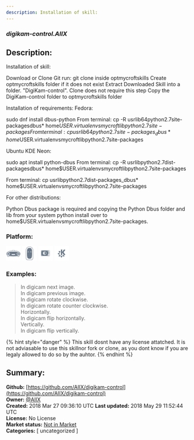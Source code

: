 ```yaml
---
description: Installation of skill:
---
```


### _digikam-control.AIIX_  
## Description:  
Installation of skill:

Download or Clone Git run: git clone  inside optmycroftskills
Create optmycroftskills folder if it does not exist
Extract Downloaded Skill into a folder. "DigiKam-control". Clone does not require this step
Copy the DigiKam-control folder to optmycroftskills folder

Installation of requirements:
Fedora:

sudo dnf install dbus-python
From terminal: cp -R usrlib64python2.7site-packagesdbus* home$USER.virtualenvsmycroftlibpython2.7site-packages
From terminal: cp usrlib64python2.7site-packages_dbus* home$USER.virtualenvsmycroftlibpython2.7site-packages

Ubuntu  KDE Neon:

sudo apt install python-dbus
From terminal: cp -R usrlibpython2.7dist-packagesdbus* home$USER.virtualenvsmycroftlibpython2.7site-packages

From terminal: cp usrlibpython2.7dist-packages_dbus* home$USER.virtualenvsmycroftlibpython2.7site-packages


For other distributions:

Python Dbus package is required and copying the Python Dbus folder and lib from your system python install over to home$USER.virtualenvsmycroftlibpython2.7site-packages.
  
  
### Platform:  
 ![Mark I](../.gitbook/assets/mark-1-icon.png)  ![Mark II](../.gitbook/assets/mark-2-icon.png)  ![Picroft](../.gitbook/assets/picroft-icon.png)  ![plasmoid](../.gitbook/assets/kde.png)   
### Examples:  
> In digicam next image.  
> In digicam previous image.  
> In digicam rotate clockwise.  
> In digicam rotate counter clockwise.  
> Horizontally.  
> In digicam flip horizontally.  
> Vertically.  
> In digicam flip vertically.  
  
{% hint style="danger" %}
This skill dosnt have any license attatched. It is not adviasable to use this skillnor fork or clone, as you dont know if you are legaly allowed to do so by the auhtor.
{% endhint %}
  
## Summary:  
**Github:** [https://github.com/AIIX/digikam-control](https://github.com/AIIX/digikam-control)  
**Owner:** [@AIIX](https://github.com/AIIX)  
**Created:** 2018 Mar 27 09:36:10 UTC  **Last updated:** 2018 May 29 11:52:44 UTC  
**License:** No License  
**Market status:** [Not in Market](https://market.mycroft.ai/skill/)  
**Categories:** [ uncategorized ]   
